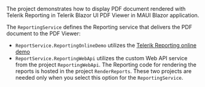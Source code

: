 The project demonstrates how to display PDF document rendered with Telerik Reporting in Telerik Blazor UI PDF Viewer in MAUI Blazor application.

The `ReportingService` defines the Reporting service that delivers the PDF document to the PDF Viewer:
* `ReportService.ReportingOnlineDemo` utilizes the [Telerik Reporting online demo](https://demos.telerik.com/reporting)
* `ReportService.ReportingWebApi` utilizes the custom Web API service from the project `ReportingWebApi`. The Reporting code for rendering the reports is hosted in the project `RenderReports`. These two projects are needed only when you select this option for the `ReportingService`.
